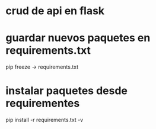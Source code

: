 # crud de api en flask

# guardar nuevos paquetes en requirements.txt
pip freeze -> requirements.txt


# instalar paquetes desde requirementes
pip install -r requirements.txt -v